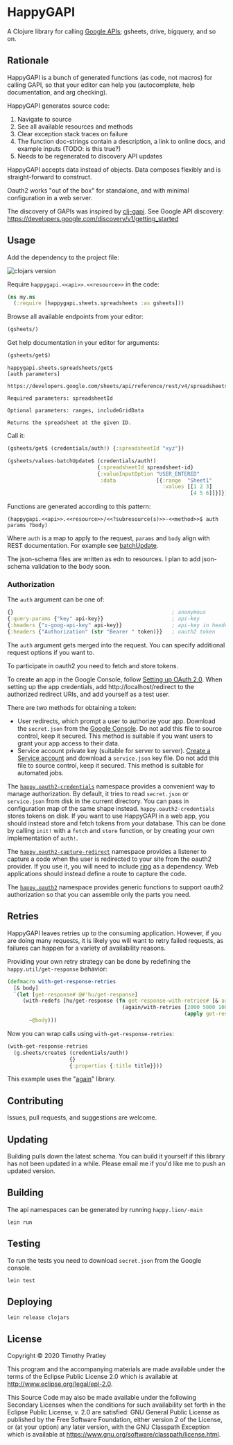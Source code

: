 # HappyGAPI

A Clojure library for calling [Google APIs](https://developers.google.com/apis-explorer); gsheets, drive, bigquery, and so on.


## Rationale

HappyGAPI is a bunch of generated functions (as code, not macros) for calling GAPI,
so that your editor can help you (autocomplete, help documentation, and arg checking).


HappyGAPI generates source code:
1. Navigate to source
2. See all available resources and methods
3. Clear exception stack traces on failure
4. The function doc-strings contain a description, a link to online docs, and example inputs (TODO: is this true?)
5. Needs to be regenerated to discovery API updates

HappyGAPI accepts data instead of objects.
Data composes flexibly and is straight-forward to construct.

Oauth2 works "out of the box" for standalone, and with minimal configuration in a web server.

The discovery of GAPIs was inspired by [clj-gapi](https://github.com/ianbarber/clj-gapi).
See Google API discovery: https://developers.google.com/discovery/v1/getting_started


## Usage

Add the dependency to the project file:

![clojars version](https://clojars.org/happygapi/latest-version.svg)

Require `happygapi.<<api>>.<<resource>>` in the code:

```clojure
(ns my.ns
  (:require [happygapi.sheets.spreadsheets :as gsheets]))
```

Browse all available endpoints from your editor:

```clojure
(gsheets/)
```

Get help documentation in your editor for arguments:

```clojure
(gsheets/get$)
```

```
happygapi.sheets.spreadsheets/get$
[auth parameters]

https://developers.google.com/sheets/api/reference/rest/v4/spreadsheets/get

Required parameters: spreadsheetId

Optional parameters: ranges, includeGridData

Returns the spreadsheet at the given ID.
```

Call it:

```clojure
(gsheets/get$ (credentials/auth!) {:spreadsheetId "xyz"})

(gsheets/values-batchUpdate$ (credentials/auth!)
                             {:spreadsheetId spreadsheet-id}
                             {:valueInputOption "USER_ENTERED"
                              :data             [{:range  "Sheet1"
                                                  :values [[1 2 3]
                                                           [4 5 6]]}]})
```

Functions are generated according to this pattern:

```
(happygapi.<<api>>.<<resource>>/<<?subresource(s)>>-<<method>>$ auth params ?body)
```

Where `auth` is a map to apply to the request, `params` and `body` align with REST documentation.
For example see [batchUpdate](https://developers.google.com/sheets/api/reference/rest/v4/spreadsheets.values/batchUpdate).

The json-schema files are written as edn to resources.
I plan to add json-schema validation to the body soon.


### Authorization

The `auth` argument can be one of:

```clojure
{}                                                   ; anonymous
{:query-params {"key" api-key}}                      ; api-key
{:headers {"x-goog-api-key" api-key}}                ; api-key in header is better
{:headers {"Authorization" (str "Bearer " token)}}   ; oauth2 token
```



The `auth` argument gets merged into the request.
You can specify additional request options if you want to.

To participate in oauth2 you need to fetch and store tokens.

To create an app in the Google Console, follow [Setting up OAuth 2.0](https://support.google.com/googleapi/answer/6158849?hl=en).
When setting up the app credentials, add http://localhost/redirect to the authorized redirect URIs, and add yourself as a test user.

There are two methods for obtaining a token:
* User redirects, which prompt a user to authorize your app.
  Download the `secret.json` from the [Google Console](https://console.cloud.google.com/).
  Do not add this file to source control, keep it secured.
  This method is suitable if you want users to grant your app access to their data.
* Service account private key (suitable for server to server).
  [Create a Service account](https://developers.google.com/identity/protocols/oauth2/service-account)
  and download a `service.json` key file.
  Do not add this file to source control, keep it secured.
  This method is suitable for automated jobs.

The [`happy.oauth2-credentials`](src/happy/oauth2/credentials.clj) namespace provides a convenient way to
manage authorization.
By default, it tries to read `secret.json` or `service.json` from disk in the current directory.
You can pass in configuration map of the same shape instead.
`happy.oauth2-credentials` stores tokens on disk.
If you want to use HappyGAPI in a web app, you should instead store and fetch tokens from your database.
This can be done by calling `init!` with a `fetch` and `store` function, or by creating your own implementation of `auth!`.

The [`happy.oauth2-capture-redirect`](src/happy/oauth2/capture_redirect.clj)
namespace provides a listener to capture a code when the user is redirected to your site from the oauth2 provider.
If you use it, you will need to include [ring](https://github.com/ring-clojure/ring) as a dependency.
Web applications should instead define a route to capture the code.

The [`happy.oauth2`](src/happy/oauth2/auth.clj) namespace provides generic functions to support oauth2 authorization so that you can assemble only the parts you need.


## Retries

HappyGAPI leaves retries up to the consuming application.
However, if you are doing many requests, it is likely you will want to retry failed requests,
as failures can happen for a variety of availability reasons.

Providing your own retry strategy can be done by redefining the `happy.util/get-response` behavior:

```clj
(defmacro with-get-response-retries
  [& body]
  `(let [get-response# @#'hu/get-response]
     (with-redefs [hu/get-response (fn get-response-with-retries# [& args#]
                                     (again/with-retries [2000 5000 10000 15000]
                                                         (apply get-response# args#)))]
       ~@body)))
```

Now you can wrap calls using `with-get-response-retries`:

```clj
(with-get-response-retries
  (g.sheets/create$ (credentials/auth!)
                    {}
                    {:properties {:title title}}))
```

This example uses the "[again](https://github.com/liwp/again)" library.


## Contributing

Issues, pull requests, and suggestions are welcome.


## Updating

Building pulls down the latest schema.
You can build it yourself if this library has not been updated in a while.
Please email me if you'd like me to push an updated version.


## Building

The api namespaces can be generated by running `happy.lion/-main`

```
lein run
```

## Testing

To run the tests you need to download `secret.json` from the Google console.

```
lein test
```


## Deploying

```
lein release clojars
```

## License

Copyright © 2020 Timothy Pratley

This program and the accompanying materials are made available under the
terms of the Eclipse Public License 2.0 which is available at
http://www.eclipse.org/legal/epl-2.0.

This Source Code may also be made available under the following Secondary
Licenses when the conditions for such availability set forth in the Eclipse
Public License, v. 2.0 are satisfied: GNU General Public License as published by
the Free Software Foundation, either version 2 of the License, or (at your
option) any later version, with the GNU Classpath Exception which is available
at https://www.gnu.org/software/classpath/license.html.
